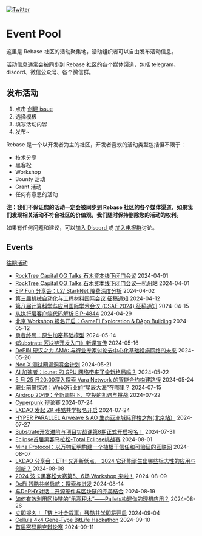 [![Twitter](https://img.shields.io/twitter/url?label=Rebase&url=https%3A%2F%2Ftwitter.com%2FRebaseCommunity)](https://twitter.com/RebaseCommunity)

# Event Pool

这里是 Rebase 社区的活动聚集地，活动组织者可以自由发布活动信息。

活动信息通常会被同步到 Rebase 社区的各个媒体渠道，包括 telegram、discord、微信公众号、各个微信群。

## 发布活动

1. 点击 [创建 issue](https://github.com/rebase-network/event-pool/issues/new/choose)
2. 选择模板
3. 填写活动内容
4. 发布~

Rebase 是一个以开发者为主的社区，开发者喜欢的活动类型包括但不限于：

- 技术分享
- 黑客松
- Workshop
- Bounty 活动
- Grant 活动
- 任何有意思的活动

**注：我们不保证您的活动一定会被同步到 Rebase 社区的各个媒体渠道，如果我们发现相关活动不符合社区的价值观，我们随时保持删除您的活动的权利。**

如果有任何问题和建议，可以[加入 Discord ](https://discord.gg/c6BfH8JQn6) 或 [加入电报群](https://t.me/rebasenetwork)讨论。

## Events

[往期活动](./events.md)

- [RockTree Capital OG Talks 石木资本线下闭门会议](https://github.com/rebase-network/event-pool/issues/168) 2024-04-01
- [RockTree Capital OG Talks 石木资本线下闭门会议—杭州站](https://github.com/rebase-network/event-pool/issues/169) 2024-04-01
- [EIP Fun 分享会：L2/ StarkNet 降费深度分析](https://github.com/rebase-network/event-pool/issues/170) 2024-04-02
- [第三届机械自动化与工程材料国际会议 征稿通知](https://github.com/rebase-network/event-pool/issues/171) 2024-04-12
- [第八届计算科学与应用国际学术会议 (CSAE 2024)  征稿通知](https://github.com/rebase-network/event-pool/issues/172) 2024-04-15
- [从执行层客户端代码解析 EIP-4844](https://github.com/rebase-network/event-pool/issues/173) 2024-04-29
- [北京 Workshop 报名开启：GameFi Exploration & DApp Building](https://github.com/rebase-network/event-pool/issues/174) 2024-05-12
- [勇者终局：原生加密基础模型](https://github.com/rebase-network/event-pool/issues/175) 2024-05-14
- [《Substrate 区块链开发入门》新课宣传](https://github.com/rebase-network/event-pool/issues/176) 2024-05-16
- [DePIN 硬汉之力 AMA: 与行业专家讨论去中心化基础设施网络的未来](https://github.com/rebase-network/event-pool/issues/177) 2024-05-20
- [Neo X 测试网漏洞赏金计划](https://github.com/rebase-network/event-pool/issues/178) 2024-05-21
- [AI 加速者：io.net 的 GPU 网络带来了全新格局吗？](https://github.com/rebase-network/event-pool/issues/179) 2024-05-22
- [5 月 25 日20:00深入探索 Vara Network 的智能合约构建路径](https://github.com/rebase-network/event-pool/issues/180) 2024-05-24
- [职业前景探讨：Web3行业的“星辰大海”在哪里？](https://github.com/rebase-network/event-pool/issues/181) 2024-07-15
- [Airdrop 2049：全新周期下，空投的机遇与挑战](https://github.com/rebase-network/event-pool/issues/182) 2024-07-22
- [Cyperpunk 辩论赛](https://github.com/rebase-network/event-pool/issues/183) 2024-07-24
- [LXDAO 发起 ZK 残酷共学报名开启](https://github.com/rebase-network/event-pool/issues/184) 2024-07-24
- [HYPER PARALLEL Arweave & AO 生态亚洲城际穿梭之旅(北京站）](https://github.com/rebase-network/event-pool/issues/185) 2024-07-27
- [Substrate开发进阶与项目实战课第8期正式开启报名！](https://github.com/rebase-network/event-pool/issues/186) 2024-07-31
- [Eclipse首届黑客马拉松-Total Eclipse挑战赛](https://github.com/rebase-network/event-pool/issues/187) 2024-08-01
- [Mina Protocol：以万物证明构建一个植根于信任和可验证的互联网](https://github.com/rebase-network/event-pool/issues/188) 2024-08-07
- [LXDAO 分享会：ETH 又迎新低点， 2024 它还能诞生出哪些标志性的应用与创新？](https://github.com/rebase-network/event-pool/issues/189) 2024-08-08
- [2024 波卡黑客松大赛第5、6场 Workshop 来啦！](https://github.com/rebase-network/event-pool/issues/190) 2024-08-09
- [DeFi 残酷共学启航：探索与迸发](https://github.com/rebase-network/event-pool/issues/191) 2024-08-14
- [与DePHY对话：开源硬件与区块链的完美结合](https://github.com/rebase-network/event-pool/issues/192) 2024-08-19
- [如何有效利用区块链的“乐高积木”——Pallets构建你的理想应用？](https://github.com/rebase-network/event-pool/issues/193) 2024-08-26
- [立即报名！「链上社会叙事」残酷共学即将开启](https://github.com/rebase-network/event-pool/issues/194) 2024-09-04
- [Cellula 4x4 Gene-Type BitLife Hackathon](https://github.com/rebase-network/event-pool/issues/195) 2024-09-10
- [首届密码朋克辩论赛](https://github.com/rebase-network/event-pool/issues/196) 2024-09-11
